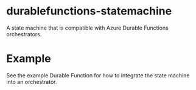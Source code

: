# durablefunctions-statemachine

A state machine that is compatible with Azure Durable Functions orchestrators.

# Example

See the example Durable Function for how to integrate the state machine into an orchestrator.
